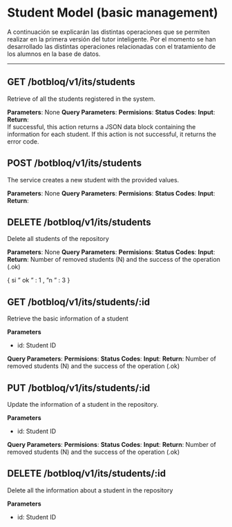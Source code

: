 Student Model (basic management)
===================


A continuación se explicarán las distintas operaciones que se permiten realizar en la primera versión del tutor inteligente. Por el momento se han desarrollado las distintas operaciones relacionadas con el tratamiento de los alumnos en la base de datos.

----------

**GET /botbloq/v1/its/students**
-------------

Retrieve of all the students registered in the system. 

**Parameters**: None
**Query Parameters**:
**Permisions**:
**Status Codes**:
**Input**:
**Return**:  
If successful, this action returns a JSON data block containing the information for each student.
If this action is not successful, it returns the error code. 



**POST /botbloq/v1/its/students**
-------------

The service creates a new student with  the provided values.

**Parameters**: None
**Query Parameters**:
**Permisions**:
**Status Codes**:
**Input**: 
**Return**:  


**DELETE /botbloq/v1/its/students**
-------------

Delete all students of the repository

**Parameters**: None
**Query Parameters**:
**Permisions**:
**Status Codes**:
**Input**: 
**Return**:  Number of removed students (N) and the success of the operation (.ok)

{
si
” ok ” : 1 ,
”n ” : 3
}


**GET /botbloq/v1/its/students/:id**
------------

Retrieve the basic information of a student

**Parameters**

- id: Student ID

**Query Parameters**:
**Permisions**:
**Status Codes**:
**Input**: 
**Return**:  Number of removed students (N) and the success of the operation (.ok)


**PUT /botbloq/v1/its/students/:id**
-------------

Update the information of a student in  the repository.

**Parameters**

- id: Student ID

**Query Parameters**:
**Permisions**:
**Status Codes**:
**Input**: 
**Return**:  Number of removed students (N) and the success of the operation (.ok)


**DELETE /botbloq/v1/its/students/:id**
-------------

Delete all the information about a student in the repository

**Parameters**

- id: Student ID


